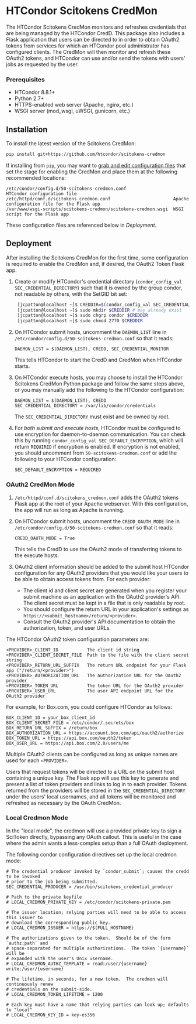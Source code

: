 # HTCondor Scitokens CredMon

The HTCondor Scitokens CredMon monitors and refreshes credentials
that are being managed by the HTCondor CredD. This package also
includes a Flask application that users can be directed to in order to
obtain OAuth2 tokens from services for which an HTCondor pool
administrator has configured clients. The CredMon will then monitor
and refresh these OAuth2 tokens, and HTCondor can use and/or send the
tokens with users' jobs as requested by the user.

### Prerequisites

* HTCondor 8.8.1+
* Python 2.7+
* HTTPS-enabled web server (Apache, nginx, etc.)
* WSGI server (mod_wsgi, uWSGI, gunicorn, etc.)

## Installation

To install the latest version of the Scitokens CredMon:
```sh
pip install git+https://github.com/htcondor/scitokens-credmon
```

If installing from `pip`, you may want to [grab and edit configuration
files](configs/) that set the stage for enabling the CredMon and place
them at the following recommended locations:
```
/etc/condor/config.d/50-scitokens-credmon.conf                  HTCondor configuration file
/etc/httpd/conf.d/scitokens_credmon.conf                        Apache configuration file for the Flask app
/var/www/wsgi-scripts/scitokens-credmon/scitokens-credmon.wsgi  WSGI script for the Flask app
```
These configuration files are referenced below in *Deployment*.

## Deployment

After installing the Scitokens CredMon for the first time, some
configuration is required to enable the CredMon and, if desired, the
OAuth2 Token Flask app.

1. Create or modify HTCondor's credential directory
(`condor_config_val SEC_CREDENTIAL_DIRECTORY`) such that it is owned
by the group condor, not readable by others, with the SetGID bit set:
    ```sh
     [jcpatton@localhost ~]$ CREDDIR=$(condor_config_val SEC_CREDENTIAL_DIRECTORY)
     [jcpatton@localhost ~]$ sudo mkdir $CREDDIR # may already exist
     [jcpatton@localhost ~]$ sudo chgrp condor $CREDDIR
     [jcpatton@localhost ~]$ sudo chmod 2770 $CREDDIR
    ```

2. On HTCondor submit hosts, uncomment the `DAEMON_LIST` line in
`/etc/condor/config.d/50-scitokens-credmon.conf` so that it reads:
    ```
    DAEMON_LIST = $(DAEMON_LIST), CREDD, SEC_CREDENTIAL_MONITOR
    ```
    This tells HTCondor to start the CredD and CredMon when HTCondor
    starts.

3. On HTCondor execute hosts, you may choose to install the HTCondor
Scitokens CredMon Python package and follow the same steps above, or
you may manually add the following to the HTCondor configuration:
    ```
    DAEMON_LIST = $(DAEMON_LIST), CREDD
    SEC_CREDENTIAL_DIRECTORY = /var/lib/condor/credentials
    ```
    The `SEC_CREDENTIAL_DIRECTORY` must exist and be owned by root.

4. For *both submit and execute hosts*, HTCondor must be configured to
use encryption for daemon-to-daemon communication. You can check this
by running `condor_config_val SEC_DEFAULT_ENCRYPTION`, which will
return `REQUIRED` if encryption is enabled. If encryption is not
enabled, you should uncomment from `50-scitokens-credmon.conf` or add
the following to your HTCondor configuration:
    ```
    SEC_DEFAULT_ENCRYPTION = REQUIRED
    ```

### OAuth2 CredMon Mode
1. `/etc/httpd/conf.d/scitokens_credmon.conf` adds the OAuth2 tokens
Flask app at the root of your Apache webserver. With this
configuration, the app will run as long as Apache is running.

2. On HTCondor submit hosts, uncomment the `CREDD_OAUTH_MODE` line in
`/etc/condor/config.d/50-scitokens-credmon.conf` so that it reads:
    ```
    CREDD_OAUTH_MODE = True
    ```
    This tells the CredD to use the OAuth2 mode of transferring tokens
    to the execute hosts.

3. OAuth2 client information should be added to the submit host HTCondor
configuration for any OAuth2 providers that you would like your users
to be able to obtain access tokens from. For each provider:
    * The client id and client secret are generated when you
    register your submit machine as an application with the
    OAuth2 provider's API. The client secret must be kept in a file
    that is only readable by root.
    * You should configure the return URL in your application's settings
    as `https://<submit_hostname>/return/<provider>`.
    * Consult the OAuth2 provider's API documentation to obtain the
    authorization, token, and user URLs.

The HTCondor OAuth2 token configuration parameters are:
```
<PROVIDER>_CLIENT_ID           The client id string
<PROVIDER>_CLIENT_SECRET_FILE  Path to the file with the client secret string
<PROVIDER>_RETURN_URL_SUFFIX   The return URL endpoint for your Flask app ("/return/<provider>")
<PROVIDER>_AUTHORIZATION_URL   The authorization URL for the OAuth2 provider
<PROVIDER>_TOKEN_URL           The token URL for the OAuth2 provider
<PROVIDER>_USER_URL            The user API endpoint URL for the OAuth2 provider
```
For example, for Box.com, you could configure HTCondor as follows:
```
BOX_CLIENT_ID = your_box_client_id
BOX_CLIENT_SECRET_FILE = /etc/condor/.secrets/box
BOX_RETURN_URL_SUFFIX = /return/box
BOX_AUTHORIZATION_URL = https://account.box.com/api/oauth2/authorize
BOX_TOKEN_URL = https://api.box.com/oauth2/token
BOX_USER_URL = https://api.box.com/2.0/users/me
```
Multiple OAuth2 clients can be configured as long as unique names are
used for each `<PROVIDER>`.

Users that request tokens will be directed to a URL on the submit host
containing a unique key. The Flask app will use this key to generate
and present a list of token providers and links to log in to each
provider. Tokens returned from the providers will be stored in the
`SEC_CREDENTIAL_DIRECTORY` under the users' local usernames, and all
tokens will be monitored and refreshed as necessary by the OAuth
CredMon.

### Local Credmon Mode
In the "local mode", the credmon will use a provided private key to sign a SciToken
directly, bypassing any OAuth callout.  This is useful in the case where the admin
wants a less-complex setup than a full OAuth deployment.

The following condor configuration directives set up the local credmon mode:
```
# The credential producer invoked by `condor_submit`; causes the credd to be invoked
# prior to the job being submitted.
SEC_CREDENTIAL_PRODUCER = /usr/bin/scitokens_credential_producer

# Path to the private keyfile
# LOCAL_CREDMON_PRIVATE_KEY = /etc/condor/scitokens-private.pem

# The issuer location; relying parties will need to be able to access this issuer to
# download the corresponding public key.
# LOCAL_CREDMON_ISSUER = https://$(FULL_HOSTNAME)

# The authorizations given to the token.  Should be of the form `authz:path` and
# space-separated for multiple authorizations.  The token `{username}` will be
# expanded with the user's Unix username.
# LOCAL_CREDMON_AUTHZ_TEMPLATE = read:/user/{username} write:/user/{username}

# The lifetime, in seconds, for a new token.  The credmon will continuously renew
# credentials on the submit-side.
# LOCAL_CREDMON_TOKEN_LIFETIME = 1200

# Each key must have a name that relying parties can look up; defaults to "local"
# LOCAL_CREDMON_KEY_ID = key-es356
```
